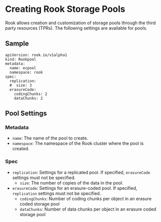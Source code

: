 # Creating Rook Storage Pools
Rook allows creation and customization of storage pools through the third party resources (TPRs). The following settings are available
for pools.

## Sample
```
apiVersion: rook.io/v1alpha1
kind: Rookpool
metadata:
  name: ecpool
  namespace: rook
spec:
  replication:
  #  size: 3
  erasureCode:
    codingChunks: 2
    dataChunks: 2
```

## Pool Settings

### Metadata
- `name`: The name of the pool to create.
- `namespace`: The namespace of the Rook cluster where the pool is created.

### Spec
- `replication`: Settings for a replicated pool. If specified, `erasureCode` settings must not be specified.
  - `size`: The number of copies of the data in the pool.
- `erasureCode`: Settings for an erasure-coded pool. If specified, `replication` settings must not be specified.
  - `codingChunks`: Number of coding chunks per object in an erasure coded storage pool
  - `dataChunks`: Number of data chunks per object in an erasure coded storage pool